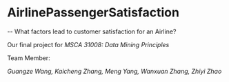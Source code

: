 # AirlinePassengerSatisfaction

-- What factors lead to customer satisfaction for an Airline?

Our final project for *MSCA 31008: Data Mining Principles*

Team Member: 

*Guangze Wang, Kaicheng Zhang, Meng Yang, Wanxuan Zhang, Zhiyi Zhao*
